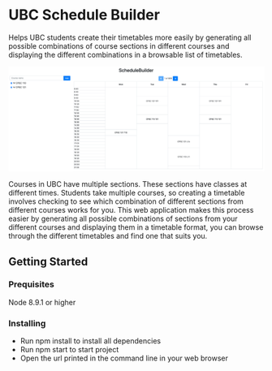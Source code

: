 # UBC Schedule Builder

Helps UBC students create their timetables more easily by generating all possible combinations of course sections in different courses and displaying the different combinations in a browsable list of timetables.

![app image](https://github.com/Rahman2600/Schedule-Builder/blob/main/imgs/SB.png)


Courses in UBC have multiple sections. These sections have classes at different times. Students take multiple courses, so creating a timetable involves checking to see which combination of different sections from different courses works for you. This web application makes this process easier by generating all possible combinations of sections from your different courses and displaying them in a timetable format, you can browse through the different timetables and find one that suits you.

<!-- The number of possible timetables can be a lot (thousands) so to address this problem I made a feature so you can put some of the sections into a dropdown instead and with this you can look at multiple timetables on the same page and also focus on looking at sections in other courses which results in easier to browse timetables. You can also select/unselect courses and select/unselect course sections. -->


## Getting Started

### Prequisites

Node 8.9.1 or higher

### Installing

* Run npm install to install all dependencies
* Run npm start to start project 
* Open the url printed in the command line in your web browser



